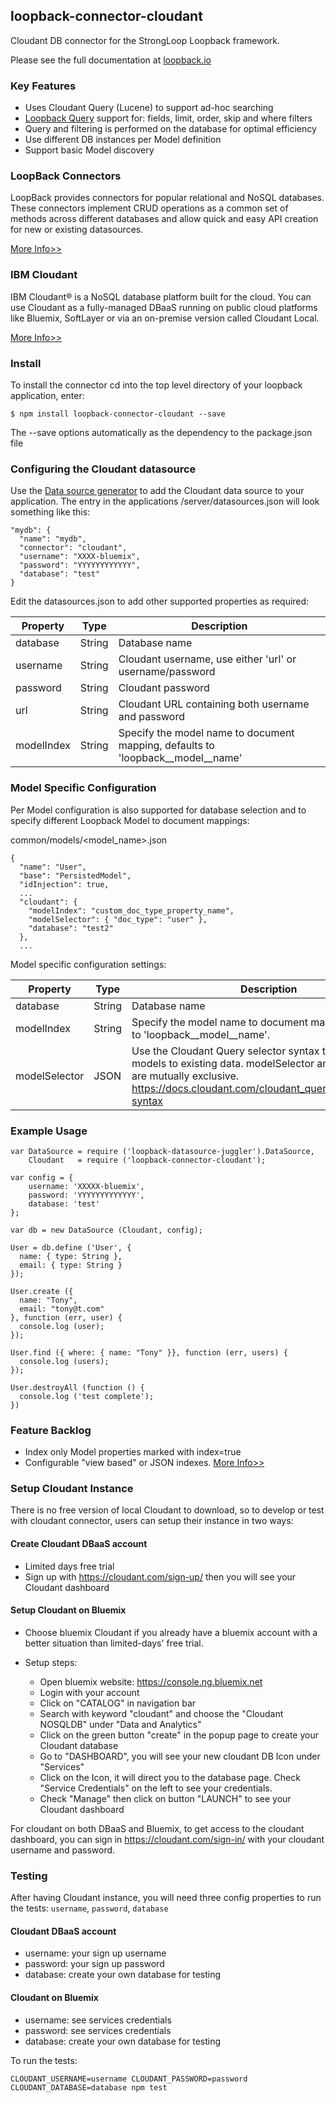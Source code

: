 ## loopback-connector-cloudant

Cloudant DB connector for the StrongLoop Loopback framework.

Please see the full documentation at [loopback.io](http://loopback.io/doc/en/lb2/Cloudant-connector.html)

### Key Features

* Uses Cloudant Query (Lucene) to support ad-hoc searching
* [Loopback Query](http://loopback.io/doc/en/lb2/Querying-data.html) support for: fields, limit, order, skip and where filters
* Query and filtering is performed on the database for optimal efficiency
* Use different DB instances per Model definition
* Support basic Model discovery

### LoopBack Connectors

LoopBack provides connectors for popular relational and NoSQL databases.
These connectors implement CRUD operations as a common set of methods
across different databases and allow quick and easy API creation for new
or existing datasources.

[More Info>>](https://www.ng.bluemix.net/docs/starters/LoopBack/index.html)

### IBM Cloudant

IBM Cloudant® is a NoSQL database platform built for the cloud. You can
use Cloudant as a fully-managed DBaaS running on public cloud platforms
like Bluemix, SoftLayer or via an on-premise version called Cloudant
Local.

[More Info>>](https://www.ng.bluemix.net/docs/services/Cloudant/index.html)

### Install

To install the connector cd into the top level directory of your
loopback application, enter:

```
$ npm install loopback-connector-cloudant --save
```

The --save options automatically as the dependency to the package.json
file

### Configuring the Cloudant datasource

Use the [Data source generator](http://loopback.io/doc/en/lb2/Data-source-generator.html) to add the Cloudant data source to your
application. The entry in the applications /server/datasources.json will
look something like this:

```
"mydb": {
  "name": "mydb",
  "connector": "cloudant",
  "username": "XXXX-bluemix",
  "password": "YYYYYYYYYYYY",
  "database": "test"
}
```

Edit the datasources.json to add other supported properties as required:

Property  | Type | Description
----------| -----| --------
database  | String | Database name
username  | String | Cloudant username, use either 'url' or username/password
password  | String | Cloudant password
url       | String | Cloudant URL containing both username and password
modelIndex | String | Specify the model name to document mapping, defaults to 'loopback\_\_model\_\_name'


### Model Specific Configuration

Per Model configuration is also supported for database selection and to
specify different Loopback Model to document mappings:

common/models/<model_name>.json
```
{
  "name": "User",
  "base": "PersistedModel",
  "idInjection": true,
  ...
  "cloudant": {
    "modelIndex": "custom_doc_type_property_name",
    "modelSelector": { "doc_type": "user" },
    "database": "test2"
  },
  ...
```
Model specific configuration settings:

Property  | Type | Description
----------| -----| --------
database  | String | Database name
modelIndex | String | Specify the model name to document mapping, defaults to 'loopback\_\_model\_\_name'. 
modelSelector | JSON | Use the Cloudant Query selector syntax to associate models to existing data. modelSelector and modelIndex are mutually exclusive. https://docs.cloudant.com/cloudant_query.html#selector-syntax

### Example Usage

```
var DataSource = require ('loopback-datasource-juggler').DataSource,
    Cloudant   = require ('loopback-connector-cloudant');

var config = {
    username: 'XXXXX-bluemix',
    password: 'YYYYYYYYYYYYY',
    database: 'test'
};

var db = new DataSource (Cloudant, config);

User = db.define ('User', {
  name: { type: String },
  email: { type: String }
});

User.create ({
  name: "Tony",
  email: "tony@t.com"
}, function (err, user) {
  console.log (user);
});

User.find ({ where: { name: "Tony" }}, function (err, users) {
  console.log (users);
});

User.destroyAll (function () {
  console.log ('test complete');
})
```

### Feature Backlog

* Index only Model properties marked with index=true
* Configurable "view based" or JSON indexes. [More Info>>](https://cloudant.com/blog/mango-json-vs-text-indexes)

### Setup Cloudant Instance

There is no free version of local Cloudant to download, so to develop or test with cloudant connector, users can setup their instance in two ways:

#### Create Cloudant DBaaS account

  - Limited days free trial
  - Sign up with https://cloudant.com/sign-up/ then you will see your Cloudant dashboard

#### Setup Cloudant on Bluemix

  - Choose bluemix Cloudant if you already have a bluemix account with a better situation than limited-days' free trial.

  - Setup steps:

    - Open bluemix website: https://console.ng.bluemix.net
    - Login with your account
    - Click on "CATALOG" in navigation bar 
    - Search with keyword "cloudant" and choose the "Cloudant NOSQLDB" under "Data and Analytics"
    - Click on the green button "create" in the popup page to create your Cloudant database
    - Go to "DASHBOARD", you will see your new cloudant DB Icon under "Services"
    - Click on the Icon, it will direct you to the database page. Check "Service Credentials" on the left to see your credentials.
    - Check "Manage" then click on button "LAUNCH" to see your Cloudant dashboard

For cloudant on both DBaaS and Bluemix, to get access to the cloudant dashboard, you can sign in  https://cloudant.com/sign-in/ with your cloudant username and password.

### Testing

After having Cloudant instance, you will need three config properties to run the tests: `username`, `password`, `database` 

#### Cloudant DBaaS account
  
  - username: your sign up username
  - password: your sign up password
  - database: create your own database for testing

#### Cloudant on Bluemix

  - username: see services credentials
  - password: see services credentials
  - database: create your own database for testing

To run the tests:

```
CLOUDANT_USERNAME=username CLOUDANT_PASSWORD=password CLOUDANT_DATABASE=database npm test
```